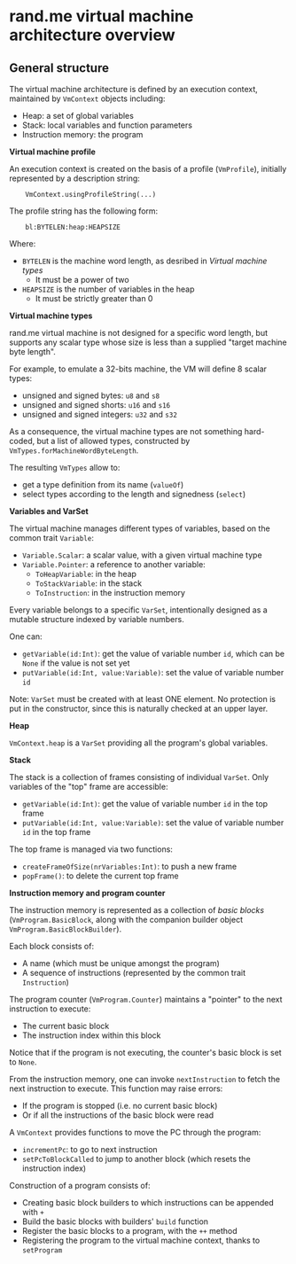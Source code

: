 rand.me virtual machine architecture overview
=============================================

General structure
-----------------
The virtual machine architecture is defined by an execution
context, maintained by `VmContext` objects including:
  * Heap: a set of global variables
  * Stack: local variables and function parameters
  * Instruction memory: the program

**Virtual machine profile**

An execution context is created on the basis of a profile (`VmProfile`), initially
represented by a description string:

```
    VmContext.usingProfileString(...)
```

The profile string has the following form:

```
    bl:BYTELEN:heap:HEAPSIZE
```

Where:
  * `BYTELEN` is the machine word length, as desribed in *Virtual machine types*
    * It must be a power of two
  * `HEAPSIZE` is the number of variables in the heap
    * It must be strictly greater than 0

**Virtual machine types**

rand.me virtual machine is not designed for a specific word length, but supports any
scalar type whose size is less than a supplied "target machine byte length".

For example, to emulate a 32-bits machine, the VM will define 8 scalar types:
  * unsigned and signed bytes: `u8` and `s8`
  * unsigned and signed shorts: `u16` and `s16`
  * unsigned and signed integers: `u32` and `s32`

As a consequence, the virtual machine types are not something hard-coded,
but a list of allowed types, constructed by `VmTypes.forMachineWordByteLength`.

The resulting `VmTypes` allow to:
  * get a type definition from its name (`valueOf`)
  * select types according to the length and signedness (`select`)

**Variables and VarSet**

The virtual machine manages different types of variables, based on the common trait `Variable`:
  * `Variable.Scalar`: a scalar value, with a given virtual machine type
  * `Variable.Pointer`: a reference to another variable:
    * `ToHeapVariable`: in the heap
    * `ToStackVariable`: in the stack
    * `ToInstruction`: in the instruction memory

Every variable belongs to a specific `VarSet`, intentionally designed as a mutable structure
indexed by variable numbers.

One can:
  * `getVariable(id:Int)`: get the value of variable number `id`, which
    can be `None` if the value is not set yet
  * `putVariable(id:Int, value:Variable)`: set the value of variable number `id`

Note: `VarSet` must be created with at least ONE element. No protection is put in the constructor,
since this is naturally checked at an upper layer.

**Heap**

`VmContext.heap` is a `VarSet` providing all the program's global variables.

**Stack**

The stack is a collection of frames consisting of individual `VarSet`. Only variables of the "top"
frame are accessible:
  * `getVariable(id:Int)`: get the value of variable number `id` in the top frame
  * `putVariable(id:Int, value:Variable)`: set the value of variable number `id` in the top frame

The top frame is managed via two functions:
  * `createFrameOfSize(nrVariables:Int)`: to push a new frame
  * `popFrame()`: to delete the current top frame

**Instruction memory and program counter**

The instruction memory is represented as a collection of *basic blocks* (`VmProgram.BasicBlock`,
along with the companion builder object `VmProgram.BasicBlockBuilder`).

Each block consists of:
  * A name (which must be unique amongst the program)
  * A sequence of instructions (represented by the common trait `Instruction`)

The program counter (`VmProgram.Counter`) maintains a "pointer" to the next instruction to execute:
  * The current basic block
  * The instruction index within this block

Notice that if the program is not executing, the counter's basic block is set to `None`.

From the instruction memory, one can invoke `nextInstruction` to fetch the next instruction to execute.
This function may raise errors:
  * If the program is stopped (i.e. no current basic block)
  * Or if all the instructions of the basic block were read

A `VmContext` provides functions to move the PC through the program:
  * `incrementPc`: to go to next instruction
  * `setPcToBlockCalled` to jump to another block (which resets the instruction index)

Construction of a program consists of:
  * Creating basic block builders to which instructions can be appended with `+`
  * Build the basic blocks with builders' `build` function
  * Register the basic blocks to a program, with the `++` method
  * Registering the program to the virtual machine context, thanks to `setProgram`

